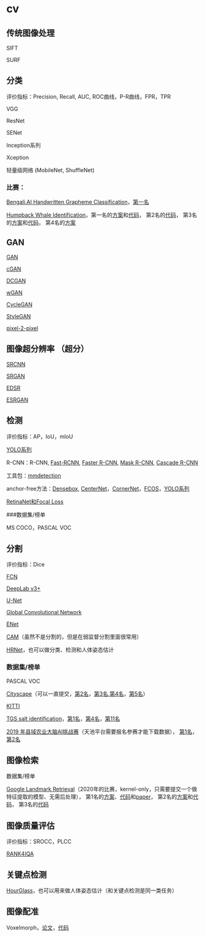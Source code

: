 # cv

## 传统图像处理

SIFT

SURF

## 分类

评价指标：Precision, Recall, AUC, ROC曲线，P-R曲线，FPR，TPR

VGG

ResNet

SENet

Inception系列

Xception

轻量级网络 (MobileNet, ShuffleNet)

### 比赛：

[Bengali.AI Handwritten Grapheme Classification](https://www.kaggle.com/c/bengaliai-cv19/overview)，[第一名](https://www.kaggle.com/c/bengaliai-cv19/discussion/135984)

[Humpback Whale Identification](https://www.kaggle.com/c/humpback-whale-identification/overview)，第一名的[方案](https://www.kaggle.com/c/humpback-whale-identification/discussion/82366)和[代码](https://github.com/earhian/Humpback-Whale-Identification-1st-)，
第2名的[代码](https://github.com/SeuTao/Humpback-Whale-Identification-Challenge-2019_2nd_palce_solution)，
第3名的[方案](https://www.kaggle.com/c/humpback-whale-identification/discussion/82484)和[代码](https://github.com/pudae/kaggle-humpback)，
第4名的[方案](https://www.kaggle.com/c/humpback-whale-identification/discussion/82356)

## GAN

[GAN](https://arxiv.org/abs/1406.2661)

[cGAN](https://arxiv.org/abs/1411.1784)

[DCGAN](https://arxiv.org/abs/1511.06434)

[wGAN](https://arxiv.org/abs/1701.07875)

[CycleGAN](https://arxiv.org/abs/1703.10593)

[StyleGAN](https://arxiv.org/abs/1812.04948)

[pixel-2-pixel](https://arxiv.org/abs/1611.07004)

## 图像超分辨率 （超分）

[SRCNN](https://arxiv.org/abs/1501.00092)

[SRGAN](https://arxiv.org/abs/1609.04802)

[EDSR](https://arxiv.org/abs/1707.02921)

[ESRGAN](https://arxiv.org/abs/1809.00219)

## 检测

评价指标：AP，IoU，mIoU

[YOLO系列](https://zhuanlan.zhihu.com/p/136382095A)

R-CNN：R-CNN, [Fast-RCNN](http://openaccess.thecvf.com/content_iccv_2015/html/Girshick_Fast_R-CNN_ICCV_2015_paper.html), [Faster R-CNN](http://papers.nips.cc/paper/5638-faster-r-cnn-towards-real-time-object-detection-with-region-proposal-networks), [Mask R-CNN](http://openaccess.thecvf.com/content_iccv_2017/html/He_Mask_R-CNN_ICCV_2017_paper.html), [Cascade R-CNN](http://openaccess.thecvf.com/content_cvpr_2018/html/Cai_Cascade_R-CNN_Delving_CVPR_2018_paper.html)

工具包：[mmdetection](https://mmdetection.readthedocs.io/en/latest/)

anchor-free方法：[Densebox](https://arxiv.org/abs/1509.04874), [CenterNet](http://openaccess.thecvf.com/content_ICCV_2019/html/Duan_CenterNet_Keypoint_Triplets_for_Object_Detection_ICCV_2019_paper.html)，[CornerNet](http://openaccess.thecvf.com/content_ECCV_2018/html/Hei_Law_CornerNet_Detecting_Objects_ECCV_2018_paper.html)，[FCOS](http://openaccess.thecvf.com/content_ICCV_2019/html/Tian_FCOS_Fully_Convolutional_One-Stage_Object_Detection_ICCV_2019_paper.html)，[YOLO系列](https://zhuanlan.zhihu.com/p/136382095)

[RetinaNet和Focal Loss](http://openaccess.thecvf.com/content_iccv_2017/html/Lin_Focal_Loss_for_ICCV_2017_paper.html)

###数据集/榜单

MS COCO，PASCAL VOC

## 分割

评价指标：Dice

[FCN](https://www.cv-foundation.org/openaccess/content_cvpr_2015/html/Long_Fully_Convolutional_Networks_2015_CVPR_paper.html)

[DeepLab v3+](https://openaccess.thecvf.com/content_ECCV_2018/html/Liang-Chieh_Chen_Encoder-Decoder_with_Atrous_ECCV_2018_paper.html)

[U-Net](https://link.springer.com/chapter/10.1007/978-3-319-24574-4_28)

[Global Convolutional Network](https://openaccess.thecvf.com/content_cvpr_2017/html/Peng_Large_Kernel_Matters_CVPR_2017_paper.html)

[ENet](https://arxiv.org/abs/1606.02147)

[CAM](https://www.cv-foundation.org/openaccess/content_cvpr_2016/papers/Zhou_Learning_Deep_Features_CVPR_2016_paper.pdf)（虽然不是分割的，但是在弱监督分割里面很常用）

[HRNet](http://openaccess.thecvf.com/content_CVPR_2019/html/Sun_Deep_High-Resolution_Representation_Learning_for_Human_Pose_Estimation_CVPR_2019_paper.html)，也可以做分类、检测和人体姿态估计

### 数据集/榜单

PASCAL VOC

[Cityscape](https://www.cityscapes-dataset.com/)（可以一直提交，[第2名](https://arxiv.org/abs/2005.10821)，[第3名](https://arxiv.org/abs/2005.10266),[第4名](https://arxiv.org/abs/1909.11065)，[第5名](https://arxiv.org/abs/1911.10194)）

[KITTI](http://www.cvlibs.net/datasets/kitti/eval_semseg.php?benchmark=semantics2015)

[TGS salt identification](https://www.kaggle.com/c/tgs-salt-identification-challenge/overview)，[第1名](https://www.kaggle.com/c/tgs-salt-identification-challenge/discussion/69291)，[第4名](https://github.com/SeuTao/TGS-Salt-Identification-Challenge-2018-_4th_place_solution)，[第11名](https://www.kaggle.com/c/tgs-salt-identification-challenge/discussion/69093)

[2019 年县域农业大脑AI挑战赛](https://tianchi.aliyun.com/competition/entrance/231717/introduction)（天池平台需要报名参赛才能下载数据），
[第1名](https://tianchi.aliyun.com/forum/postDetail?spm=5176.12586969.1002.6.25ea4054p7VT3O&postId=78945)，
[第2名](https://tianchi.aliyun.com/forum/postDetail?spm=5176.12586969.1002.3.25ea4054sdzwGN&postId=79094)

## 图像检索

数据集/榜单

[Google Landmark Retrieval](https://www.kaggle.com/c/landmark-recognition-2020)（2020年的比赛，kernel-only，只需要提交一个做特征提取的模型、无需后处理），
第1名的[方案](https://www.kaggle.com/c/landmark-recognition-2020/discussion/187821)、[代码](https://github.com/psinger/kaggle-landmark-recognition-2020-1st-place)和[paper](https://arxiv.org/abs/2010.01650)，
第2名的[方案](https://www.kaggle.com/c/landmark-recognition-2020/discussion/188299)和[代码](https://www.kaggle.com/c/landmark-recognition-2020/discussion/188299)，
第3名的[代码](https://github.com/haqishen/Google-Landmark-Recognition-2020-3rd-Place-Solution)



## 图像质量评估

评价指标：SROCC，PLCC

[RANK4IQA](https://arxiv.org/abs/1712.05444)

## 关键点检测

[HourGlass](https://link.springer.com/chapter/10.1007/978-3-319-46484-8_29)，也可以用来做人体姿态估计（和关键点检测是同一类任务）

## 图像配准

Voxelmorph，[论文](https://ieeexplore.ieee.org/abstract/document/8633930/)，[代码](https://github.com/voxelmorph/voxelmorph)

